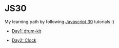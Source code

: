 # JS30

My learning path by following [Javascript 30](http://javascript30.com) tutorials :) 

* [Day1: drum-kit](https://linuk.github.io/JS30/01-drum-kit/)

* [Day2: Clock](https://linuk.github.io/JS30/02-CSS-JS-Clock/)
